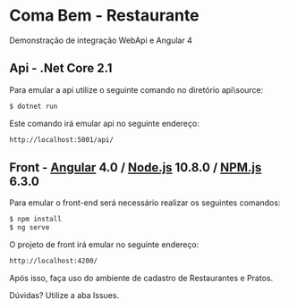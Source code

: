# Coma Bem - Restaurante
Demonstração de integração WebApi e Angular 4

## Api - .Net Core 2.1
Para emular a api utilize o seguinte comando no diretório api\source:
```sh
$ dotnet run 
```
Este comando irá emular api no seguinte endereço: 

```sh
http://localhost:5001/api/
```

## Front - [Angular](https://angular.io/) 4.0 / [Node.js](https://nodejs.org/) 10.8.0 / [NPM.js](https://www.npmjs.com/)  6.3.0
Para emular o front-end será necessário realizar os seguintes comandos:

```sh
$ npm install 
$ ng serve
```

O projeto de front irá emular no seguinte endereço: 
```sh
http://localhost:4200/
```

Após isso, faça uso do ambiente de cadastro de Restaurantes e Pratos.

Dúvidas? Utilize a aba Issues.
